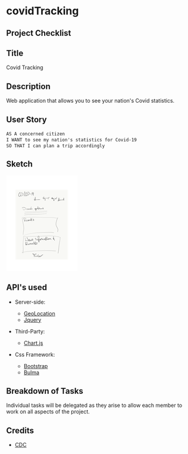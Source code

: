 # covidTracking

## Project Checklist

## Title

Covid Tracking

## Description

Web application that allows you to see your nation's Covid statistics.

## User Story

```
AS A concerned citizen
I WANT to see my nation's statistics for Covid-19
SO THAT I can plan a trip accordingly
```

## Sketch

![design](imgs/sketch.png)

## API's used

- Server-side:

  - [GeoLocation](https://www.w3schools.com/html/html5_geolocation.asp)
  - [Jquery](https://jquery.com/)

- Third-Party:

  - [Chart.js](https://www.chartjs.org/samples/latest/)

- Css Framework:

  - [Bootstrap](https://getbootstrap.com/)
  - [Bulma](https://bulma.io/)

## Breakdown of Tasks

Individual tasks will be delegated as they arise to allow each member to work on all aspects of the project.

## Credits

- [CDC](https://www.cdc.gov/)
